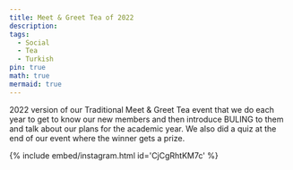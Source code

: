 ```yaml
---
title: Meet & Greet Tea of 2022
description:
tags:
  - Social
  - Tea
  - Turkish
pin: true
math: true
mermaid: true
---
```

2022 version of our Traditional Meet & Greet Tea event that we do each year to get to know our new members and then introduce BULING to them and talk about our plans for the academic year. We also did a quiz at the end of our event where the winner gets a prize.

{% include embed/instagram.html id='CjCgRhtKM7c' %}